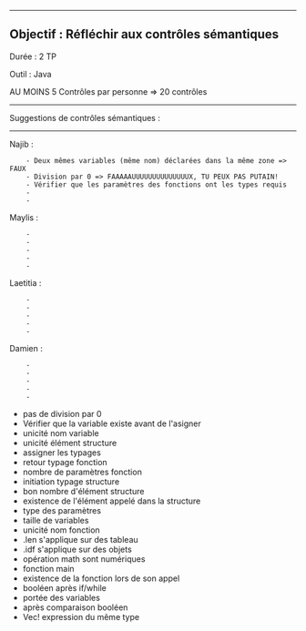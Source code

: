 ----------------------------------------------
Objectif : Réfléchir aux contrôles sémantiques
----------------------------------------------

Durée : 2 TP 

Outil : Java

AU MOINS 5 Contrôles par personne => 20 contrôles

---------------------------------------------
Suggestions de contrôles sémantiques :
_____________________________________________

Najib :

        - Deux mêmes variables (même nom) déclarées dans la même zone => FAUX
        - Division par 0 => FAAAAAUUUUUUUUUUUUUUX, TU PEUX PAS PUTAIN!
        - Vérifier que les paramètres des fonctions ont les types requis 
        -
        -

Maylis :

        -
        -
        -
        -
        -

Laetitia :
        
        -
        -
        -
        -
        -

Damien :

        -
        -
        -
        -
        -

- pas de division par 0
- Vérifier que la variable existe avant de l'asigner
- unicité nom variable
- unicité élément structure
- assigner les typages
- retour typage fonction
- nombre de paramètres fonction
- initiation typage structure
- bon nombre d'élément structure
- existence de l'élément appelé dans la structure
- type des paramètres
- taille de variables
- unicité nom fonction
- .len s'applique sur des tableau
- .idf s'applique sur des objets
- opération math sont numériques
- fonction main
- existence de la fonction lors de son appel
- booléen après if/while
- portée des variables
- après comparaison booléen
- Vec! expression du même type

